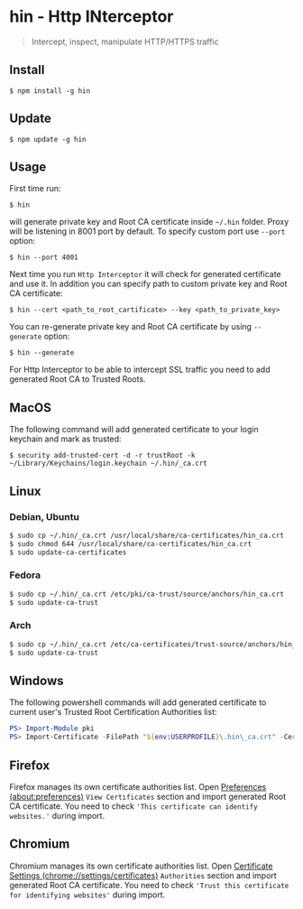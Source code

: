 # hin - Http INterceptor
> Intercept, inspect, manipulate HTTP/HTTPS traffic

## Install
```
$ npm install -g hin
```

## Update
```
$ npm update -g hin
```

## Usage

First time run:
```
$ hin
```
will generate private key and Root CA certificate inside `~/.hin` folder.
Proxy will be listening in 8001 port by default. To specify custom port use `--port` option:
```
$ hin --port 4001
```

Next time you run `Http Interceptor` it will check for generated certificate and use it. In addition you can specify path to custom private key and Root CA certificate:
```
$ hin --cert <path_to_root_cartificate> --key <path_to_private_key>
```

You can re-generate private key and Root CA certificate by using `--generate` option:
```
$ hin --generate
```

For Http Interceptor to be able to intercept SSL traffic you need to add generated Root CA to Trusted Roots.

## MacOS
The following command will add generated certificate to your login keychain and mark as trusted:
```
$ security add-trusted-cert -d -r trustRoot -k ~/Library/Keychains/login.keychain ~/.hin/_ca.crt
```
## Linux
### Debian, Ubuntu
```bash
$ sudo cp ~/.hin/_ca.crt /usr/local/share/ca-certificates/hin_ca.crt
$ sudo chmod 644 /usr/local/share/ca-certificates/hin_ca.crt
$ sudo update-ca-certificates
```

### Fedora
```bash
$ sudo cp ~/.hin/_ca.crt /etc/pki/ca-trust/source/anchors/hin_ca.crt
$ sudo update-ca-trust
```

### Arch
```bash
$ sudo cp ~/.hin/_ca.crt /etc/ca-certificates/trust-source/anchors/hin_ca.crt
$ sudo update-ca-trust
```

## Windows
The following powershell commands will add generated certificate to current user's Trusted Root Certification Authorities list:
```powershell
PS> Import-Module pki
PS> Import-Certificate -FilePath "${env:USERPROFILE}\.hin\_ca.crt" -CertStoreLocation Cert:\CurrentUser\Root
```

## Firefox
Firefox manages its own certificate authorities list.
Open [Preferences (about:preferences)](about:preferences) `View Certificates` section and import generated Root CA certificate. You need to check `'This certificate can identify websites.'` during import.

## Chromium
Chromium manages its own certificate authorities list.
Open [Certificate Settings (chrome://settings/certificates)](chrome://settings/certificates) `Authorities` section and import generated Root CA certificate. You need to check `'Trust this certificate for identifying websites'` during import.
